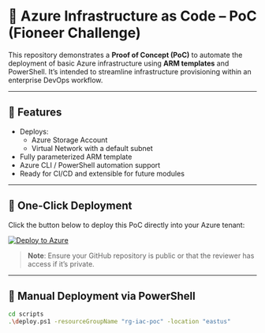 # 🚀 Azure Infrastructure as Code – PoC (Fioneer Challenge)

This repository demonstrates a **Proof of Concept (PoC)** to automate the deployment of basic Azure infrastructure using **ARM templates** and PowerShell. It’s intended to streamline infrastructure provisioning within an enterprise DevOps workflow.

---

## 📌 Features

- Deploys:
  - Azure Storage Account
  - Virtual Network with a default subnet
- Fully parameterized ARM template
- Azure CLI / PowerShell automation support
- Ready for CI/CD and extensible for future modules

---

## 🧪 One-Click Deployment

Click the button below to deploy this PoC directly into your Azure tenant:

[![Deploy to Azure](https://aka.ms/deploytoazurebutton)](https://portal.azure.com/#create/Microsoft.Template/uri/https://raw.githubusercontent.com/vinoji2005/Vinoth_POC/main/templates/mainTemplate.json)


> **Note**: Ensure your GitHub repository is public or that the reviewer has access if it’s private.

---

## 🧰 Manual Deployment via PowerShell

```bash
cd scripts
.\deploy.ps1 -resourceGroupName "rg-iac-poc" -location "eastus"
